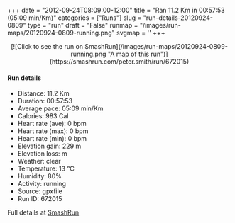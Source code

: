 +++
date = "2012-09-24T08:09:00-12:00"
title = "Ran 11.2 Km in 00:57:53 (05:09 min/Km)"
categories = ["Runs"]
slug = "run-details-20120924-0809"
type = "run"
draft = "False"
runmap = "/images/run-maps/20120924-0809-running.png"
svgmap = '<polyline points="93 14, 91 16, 95 18, 99 28, 97 30, 95 34, 95 36, 100 43, 100 46, 99 49, 98 58, 99 64, 100 70, 97 75, 97 78, 94 89, 80 87, 39 78, 28 77, 19 74, 6 59, 2 57, 0 52, 0 38, 1 35, 11 34, 16 32, 46 34, 54 34, 61 33, 62 31, 64 31, 63 30, 64 29, 69 25, 72 21, 76 20, 78 19, 80 16, 80 17, 82 17, 78 13, 80 12, 90 12, 90 11, 91 12, 93 12">'
+++



<!--more-->

<center>
[![Click to see the run on SmashRun](/images/run-maps/20120924-0809-running.png "A map of this run")](https://smashrun.com/peter.smith/run/672015)
</center>

#### Run details

* Distance: 11.2 Km
* Duration: 00:57:53
* Average pace: 05:09 min/Km
* Calories: 983 Cal
* Heart rate (ave): 0 bpm
* Heart rate (max): 0 bpm
* Heart rate (min): 0 bpm
* Elevation gain: 229 m
* Elevation loss:  m
* Weather: clear
* Temperature: 13 &deg;C
* Humidity: 80%
* Activity: running
* Source: gpxfile
* Run ID: 672015

Full details at [SmashRun](https://smashrun.com/peter.smith/run/672015)